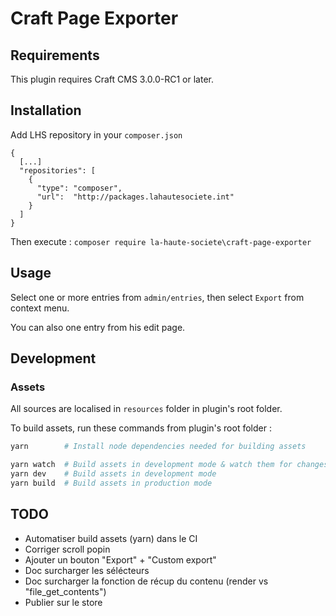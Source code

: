 # Craft Page Exporter

## Requirements

This plugin requires Craft CMS 3.0.0-RC1 or later.

## Installation

Add LHS repository in your `composer.json`

```
{
  [...]
  "repositories": [
    {
      "type": "composer",
      "url":  "http://packages.lahautesociete.int"
    }
  ]
}
```

Then execute : `composer require la-haute-societe\craft-page-exporter`

## Usage

Select one or more entries from `admin/entries`, then select `Export` from context menu.

You can also one entry from his edit page.

## Development

### Assets

All sources are localised in `resources` folder in plugin's root folder.

To build assets, run these commands from plugin's root folder :

```bash
yarn        # Install node dependencies needed for building assets

yarn watch  # Build assets in development mode & watch them for changes
yarn dev    # Build assets in development mode
yarn build  # Build assets in production mode
```

## TODO

- Automatiser build assets (yarn) dans le CI
- Corriger scroll popin
- Ajouter un bouton "Export" + "Custom export"
- Doc surcharger les sélécteurs
- Doc surcharger la fonction de récup du contenu (render vs "file_get_contents")
- Publier sur le store

